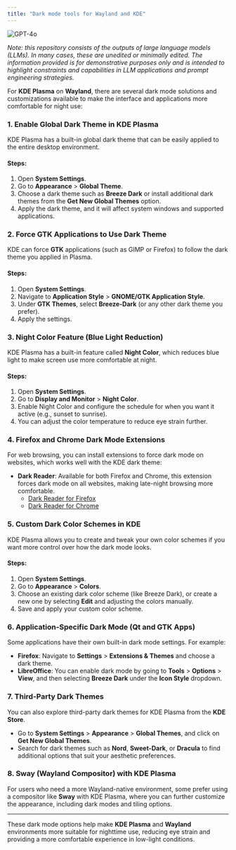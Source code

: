 ```yaml
---
title: "Dark mode tools for Wayland and KDE"
---
```

![GPT-4o](https://img.shields.io/badge/GPT--4o-3333FF?style=for-the-badge&logo=openai&logoColor=white)



*Note: this repository consists of the outputs of large language models (LLMs). In many cases, these are unedited or minimally edited. The information provided is for demonstrative purposes only and is intended to highlight constraints and capabilities in LLM applications and prompt engineering strategies.*


For **KDE Plasma** on **Wayland**, there are several dark mode solutions and customizations available to make the interface and applications more comfortable for night use:

### 1. **Enable Global Dark Theme in KDE Plasma**
KDE Plasma has a built-in global dark theme that can be easily applied to the entire desktop environment.

#### Steps:
1. Open **System Settings**.
2. Go to **Appearance** > **Global Theme**.
3. Choose a dark theme such as **Breeze Dark** or install additional dark themes from the **Get New Global Themes** option.
4. Apply the dark theme, and it will affect system windows and supported applications.

### 2. **Force GTK Applications to Use Dark Theme**
KDE can force **GTK** applications (such as GIMP or Firefox) to follow the dark theme you applied in Plasma.

#### Steps:
1. Open **System Settings**.
2. Navigate to **Application Style** > **GNOME/GTK Application Style**.
3. Under **GTK Themes**, select **Breeze-Dark** (or any other dark theme you prefer).
4. Apply the settings.

### 3. **Night Color Feature (Blue Light Reduction)**
KDE Plasma has a built-in feature called **Night Color**, which reduces blue light to make screen use more comfortable at night.

#### Steps:
1. Open **System Settings**.
2. Go to **Display and Monitor** > **Night Color**.
3. Enable Night Color and configure the schedule for when you want it active (e.g., sunset to sunrise).
4. You can adjust the color temperature to reduce eye strain further.

### 4. **Firefox and Chrome Dark Mode Extensions**
For web browsing, you can install extensions to force dark mode on websites, which works well with the KDE dark theme:

- **Dark Reader**: Available for both Firefox and Chrome, this extension forces dark mode on all websites, making late-night browsing more comfortable.
   - [Dark Reader for Firefox](https://addons.mozilla.org/en-US/firefox/addon/darkreader/)
   - [Dark Reader for Chrome](https://chrome.google.com/webstore/detail/dark-reader/xxxxxxx)

### 5. **Custom Dark Color Schemes in KDE**
KDE Plasma allows you to create and tweak your own color schemes if you want more control over how the dark mode looks.

#### Steps:
1. Open **System Settings**.
2. Go to **Appearance** > **Colors**.
3. Choose an existing dark color scheme (like Breeze Dark), or create a new one by selecting **Edit** and adjusting the colors manually.
4. Save and apply your custom color scheme.

### 6. **Application-Specific Dark Mode (Qt and GTK Apps)**
Some applications have their own built-in dark mode settings. For example:
- **Firefox**: Navigate to **Settings** > **Extensions & Themes** and choose a dark theme.
- **LibreOffice**: You can enable dark mode by going to **Tools** > **Options** > **View**, and then selecting **Breeze Dark** under the **Icon Style** dropdown.

### 7. **Third-Party Dark Themes**
You can also explore third-party dark themes for KDE Plasma from the **KDE Store**.

- Go to **System Settings** > **Appearance** > **Global Themes**, and click on **Get New Global Themes**.
- Search for dark themes such as **Nord**, **Sweet-Dark**, or **Dracula** to find additional options that suit your aesthetic preferences.

### 8. **Sway (Wayland Compositor) with KDE Plasma**
For users who need a more Wayland-native environment, some prefer using a compositor like **Sway** with KDE Plasma, where you can further customize the appearance, including dark modes and tiling options.

---

These dark mode options help make **KDE Plasma** and **Wayland** environments more suitable for nighttime use, reducing eye strain and providing a more comfortable experience in low-light conditions.